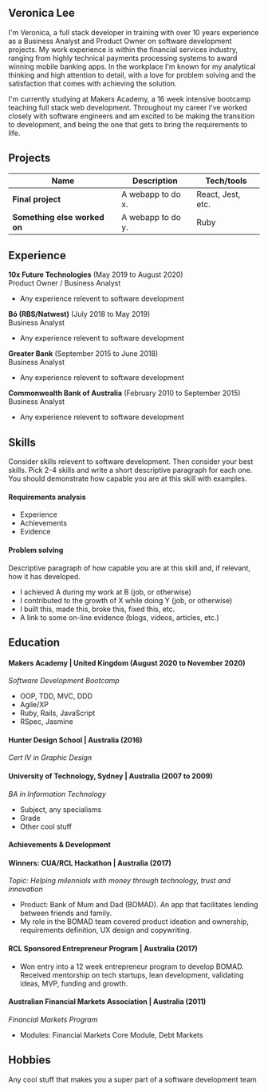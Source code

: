 ## Veronica Lee

I'm Veronica, a full stack developer in training with over 10 years experience as a Business Analyst and Product Owner on software development projects. My work experience is within the financial services industry, ranging from highly technical payments processing systems to award winning mobile banking apps. In the workplace I'm known for my analytical thinking and high attention to detail, with a love for problem solving and the satisfaction that comes with achieving the solution.

I'm currently studying at Makers Academy, a 16 week intensive bootcamp teaching full stack web development. Throughout my career I've worked closely with software engineers and am excited to be making the transition to development, and being the one that gets to bring the requirements to life.

## Projects

| Name                         | Description       | Tech/tools        |
| ---------------------------- | ----------------- | ----------------- |
| **Final project**            | A webapp to do x. | React, Jest, etc. |
| **Something else worked on** | A webapp to do y. | Ruby              |

## Experience

**10x Future Technologies** (May 2019 to August 2020)  
Product Owner / Business Analyst

- Any experience relevent to software development

**Bó (RBS/Natwest)** (July 2018 to May 2019)  
Business Analyst

- Any experience relevent to software development

**Greater Bank** (September 2015 to June 2018)  
Business Analyst

- Any experience relevent to software development

**Commonwealth Bank of Australia** (February 2010 to September 2015)  
Business Analyst

- Any experience relevent to software development

## Skills

Consider skills relevent to software development. Then consider your best skills. Pick 2-4 skills and write a short descriptive paragraph for each one. You should demonstrate how capable you are at this skill with examples.

#### Requirements analysis

- Experience
- Achievements
- Evidence

#### Problem solving

Descriptive paragraph of how capable you are at this skill and, if relevant, how it has developed.

- I achieved A during my work at B (job, or otherwise)
- I contributed to the growth of X while doing Y (job, or otherwise)
- I built this, made this, broke this, fixed this, etc.
- A link to some on-line evidence (blogs, videos, articles, etc.)

## Education

#### Makers Academy | United Kingdom (August 2020 to November 2020)
*Software Development Bootcamp*

- OOP, TDD, MVC, DDD
- Agile/XP
- Ruby, Rails, JavaScript
- RSpec, Jasmine

#### Hunter Design School | Australia (2016)
*Cert IV in Graphic Design*

#### University of Technology, Sydney | Australia (2007 to 2009)
*BA in Information Technology*

- Subject, any specialisms
- Grade
- Other cool stuff

#### Achievements & Development

#### Winners: CUA/RCL Hackathon | Australia (2017)
*Topic: Helping milennials with money through technology, trust and innovation*

- Product: Bank of Mum and Dad (BOMAD). An app that facilitates lending between friends and family.
- My role in the BOMAD team covered product ideation and ownership, requirements definition, UX design and copywriting.

#### RCL Sponsored Entrepreneur Program | Australia (2017)

- Won entry into a 12 week entrepreneur program to develop BOMAD. Received mentorship on tech startups, lean development, validating ideas, MVP, funding and growth.

#### Australian Financial Markets Association | Australia (2011)
*Financial Markets Program*

- Modules: Financial Markets Core Module, Debt Markets

## Hobbies

Any cool stuff that makes you a super part of a software development team
